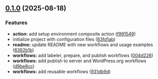 ## [0.1.0](https://github.com/SP-Libraries/actions/compare/v0.0.0...v0.1.0) (2025-08-18)

### Features

* **action:** add setup environment composite action ([f991549](https://github.com/SP-Libraries/actions/commit/f9915496fd0b539e997cf4abbe5c997b1749e810))
* initialize project with configuration files ([63fd1ab](https://github.com/SP-Libraries/actions/commit/63fd1ab0b3c369d01c1e91794daa7ee58fe3d42e))
* **readme:** update README with new workflows and usage examples ([6362b1b](https://github.com/SP-Libraries/actions/commit/6362b1be2537dfd06762bfcd02bdff527770d59f))
* **workflows:** add labeler, prepare, and publish workflows ([004d226](https://github.com/SP-Libraries/actions/commit/004d22631935152d47d26f919123355e8029d48d))
* **workflows:** add publish to server and WordPress.org workflows ([d9be8cc](https://github.com/SP-Libraries/actions/commit/d9be8cc71434ff7f51bf632615b8318b91f471e3))
* **workflows:** add reusable workflows ([931db9d](https://github.com/SP-Libraries/actions/commit/931db9d481ad23eef1d6c9b9383cb4d07359a986))
